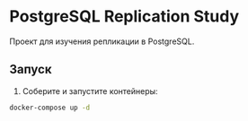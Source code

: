 # PostgreSQL Replication Study

Проект для изучения репликации в PostgreSQL.

## Запуск

1. Соберите и запустите контейнеры:
```bash
docker-compose up -d
